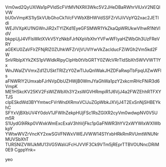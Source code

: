 Vm0wd2QyUXlWa1pPVldScFVtMVNXRll3Wkc5V2JHeDBaRWhrVlUxV2NEQlVW
bU0xVmpKS1IySkVUbGhoCk1VcFVWbXBHWVdSSFZrVlJiVVpYQ2xac2JETldi
WEJIVXpKU1NGWnJiR2xTYlZKd1EyeGFSMWR1YkZkaQpWRUkwVlhwR1NtVldV
bkppUjJ4VFlsWktXVkV5YzNkbFJrNXpVbXhrYVFwWFIyaHZWbGh3UzFReVRY
aGEKU0ZaVFlrZFNjRlZ0ZUhkWFZrVjVUVlYwVkZaclducFZiWGh2Vm5kd2FW
SnVRblpXYkZKS1pVWldkRlpyClpHb0tVbGRTY0ZWcVRrTldSbXh5WVVWT1Yx
WnJWalZVVmxZd1ZUSktTRlZzY0ZwTlJuQnlWakJHZDFaRwpTbFpqUlZwWFls
aFNWRlY2UmxabFJrNVpDbUZHWjB0WmJYaGhWa1pzY2xkcmRHcFNiR3d6VmpK
ME1HSkcKV25KV2FsWlZWbXh3Y2xsWGVHRmpiR1J6VjJ4a2FWZEhhRTFXYTJS
clpESkdWd3BYYmtwcFVrWndXRmxVClJuZGpWbkJXVjJ4T2ExSnNjSHBEYkhC
SFYxVjBXbUV4Y0doV1JFWlhZekpHUjFSc1RsZGlXR2cyVm0wdwpNV0V5Um5R
S1UydG9iRkp0VWxkWmExcExaV3hhVjFkc1pGaFNWR3hYV2xWYWIxWXlWbkpY
YWtwWVZrVncKY2xwSGVFNWxVWEJVWW14S1YxbHRkRmRVUmtWNUNrMUVSbXhT
TURSNlZVWlJkMU13VG5WaVJFcHJVVlF3Ck9VTm5jREprTTBVOUNncDRiM0E9
CgppYnk=

yeo